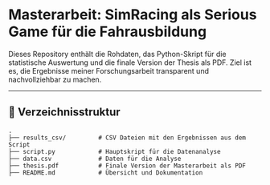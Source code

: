 # Masterarbeit: SimRacing als Serious Game für die Fahrausbildung

Dieses Repository enthält die Rohdaten, das Python-Skript für die statistische Auswertung und die finale Version der Thesis als PDF. Ziel ist es, die Ergebnisse meiner Forschungsarbeit transparent und nachvollziehbar zu machen.

---

## 📂 Verzeichnisstruktur

```plaintext
.
├── results_csv/         # CSV Dateien mit den Ergebnissen aus dem Script
├── script.py            # Hauptskript für die Datenanalyse
├── data.csv             # Daten für die Analyse
├── thesis.pdf           # Finale Version der Masterarbeit als PDF
├── README.md            # Übersicht und Dokumentation
